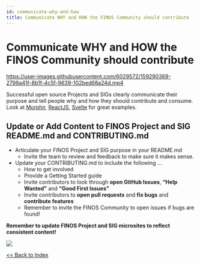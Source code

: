 ```yaml
---
id: communicate-why-and-how
title: Communicate WHY and HOW the FINOS Community should contribute
---
```

# Communicate WHY and HOW the FINOS Community should contribute

https://user-images.githubusercontent.com/6029572/159290369-2798a41f-8b1f-4c5f-9639-102bed68a24d.mp4

Successful open source Projects and SIGs clearly communicate their purpose and tell people why and how they should contribute and consume. Look at [Morphir](https://github.com/finos/morphir), [ReactJS](https://github.com/facebook/react), [Svelte](https://github.com/sveltejs/svelte) for great examples.

## Update or Add Content to FINOS Project and SIG README.md and CONTRIBUTING.md

- Articulate your FINOS Project and SIG purpose in your README.md
  - Invite the team to review and feedback to make sure it makes sense.
- Update your CONTRIBUTING.md to include the following ...
  - How to get involved
  - Provide a Getting Started guide
  - Invite contributors to look through **open GitHub Issues**, **“Help Wanted”** and **“Good First Issues”**
  - Invite contributors to **open pull requests** and **fix bugs** and **contribute features**
  - Remember to invite the FINOS Community to open issues if bugs are found!

**Remember to update FINOS Project and SIG microsites to reflect consistent content!**

<img src="https://github.com/finos/community/blob/master/website/static/growing-your-project-community/why-how.png?raw=true"></img>

[<< Back to Index](README.md)
